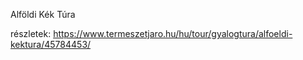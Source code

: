 Alföldi Kék Túra

részletek: https://www.termeszetjaro.hu/hu/tour/gyalogtura/alfoeldi-kektura/45784453/
